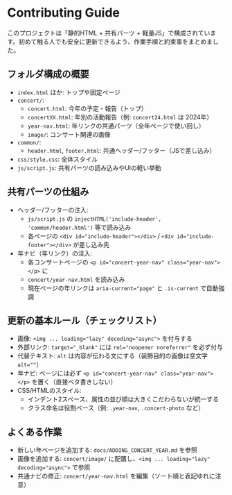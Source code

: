 # Contributing Guide

このプロジェクトは「静的HTML + 共有パーツ + 軽量JS」で構成されています。初めて触る人でも安全に更新できるよう、作業手順と約束事をまとめました。

## フォルダ構成の概要
- `index.html` ほか: トップや固定ページ
- `concert/`:
  - `concert.html`: 今年の予定・報告（トップ）
  - `concertXX.html`: 年別の活動報告（例: `concert24.html` は 2024年）
  - `year-nav.html`: 年リンクの共通パーツ（全年ページで使い回し）
  - `image/`: コンサート関連の画像
- `common/`:
  - `header.html`, `footer.html`: 共通ヘッダー/フッター（JSで差し込み）
- `css/style.css`: 全体スタイル
- `js/script.js`: 共有パーツの読み込みやUIの軽い挙動

## 共有パーツの仕組み
- ヘッダー/フッターの注入:
  - `js/script.js` の `injectHTML('include-header', 'common/header.html')` 等で読み込み
  - 各ページの `<div id="include-header"></div>` / `<div id="include-footer"></div>` が差し込み先
- 年ナビ（年リンク）の注入:
  - 各コンサートページの `<p id="concert-year-nav" class="year-nav"></p>` に
  - `concert/year-nav.html` を読み込み
  - 現在ページの年リンクは `aria-current="page"` と `.is-current` で自動強調

## 更新の基本ルール（チェックリスト）
- 画像: `<img ... loading="lazy" decoding="async">` を付与する
- 外部リンク: `target="_blank"` には `rel="noopener noreferrer"` を必ず付与
- 代替テキスト: `alt` は内容が伝わる文にする（装飾目的の画像は空文字 `alt=""`）
- 年ナビ: ページには必ず `<p id="concert-year-nav" class="year-nav"></p>` を置く（直接ベタ書きしない）
- CSS/HTMLのスタイル:
  - インデント2スペース、属性の並び順は大きくこだわらないが統一する
  - クラス命名は役割ベース（例: `.year-nav`, `.concert-photo` など）

## よくある作業
- 新しい年ページを追加する: `docs/ADDING_CONCERT_YEAR.md` を参照
- 画像を追加する: `concert/image/` に配置し、`<img ... loading="lazy" decoding="async">` で参照
- 共通ナビの修正: `concert/year-nav.html` を編集（ソート順と表記ゆれに注意）
